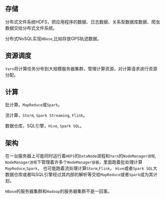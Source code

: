 ## 存储

分布式文件系统HDFS，把应用程序的数据、日志数据、关系型数据库数据、爬虫数据交给分布式文件系统。

分布式NoSQL实现`HBase`,比如存放GPS轨迹数据。

## 资源调度

`Yarn`将计算任务分布到大规模服务器集群，管理计算资源，对计算请求进行资源分配。

## 计算

批计算，`MapReduce`或`Spark`。

流计算，`Storm`, `Spark Streaming`, `Flink`。

数据仓库，SQL引擎，`Hive`, `Spark SQL`。

## 架构

在一台服务器上可能同时运行着`HDFS`的`DataNode`进程和`Yarn`的`NodeManager进程`, `NodeManager进程`下管理着许多个`NodeManager容器`，里面跑着批处理计算`MapReduce`,`Spark`， 也可能跑着流处理计算`Storm`,`Flink`， `Hive`或者`Spark SQL`大数据仓库或者叫SQL引擎经过其内部的解析等交给`MapReduce`或者`Spark`成为其计划。

`HBase`的服务器集群和`Hadoop`的服务器集群不是一回事。